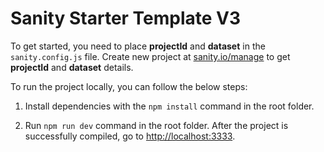 # Sanity Starter Template V3

To get started, you need to place **projectId** and **dataset** in the `sanity.config.js` file. Create new project at [sanity.io/manage](https://www.sanity.io/manage) to get **projectId** and **dataset** details.

To run the project locally, you can follow the below steps:

1. Install dependencies with the `npm install` command in the root folder.

2. Run `npm run dev` command in the root folder. After the project is successfully compiled, go to [http://localhost:3333](http://localhost:3333).
